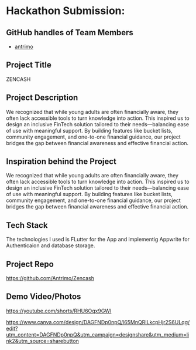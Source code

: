 # Hackathon Submission: <ZENCASH>

## GitHub handles of Team Members  

- [antrimo](https://github.com/Antrimo)

## Project Title
ZENCASH

## Project Description    

We recognized that while young adults are often financially aware, they often lack accessible tools to turn knowledge into action. This inspired us to design an inclusive FinTech solution tailored to their needs—balancing ease of use with meaningful support. By building features like bucket lists, community engagement, and one-to-one financial guidance, our project bridges the gap between financial awareness and effective financial action.

## Inspiration behind the Project  

We recognized that while young adults are often financially aware, they often lack accessible tools to turn knowledge into action. This inspired us to design an inclusive FinTech solution tailored to their needs—balancing ease of use with meaningful support. By building features like bucket lists, community engagement, and one-to-one financial guidance, our project bridges the gap between financial awareness and effective financial action.

## Tech Stack    

The technologies I used is FLutter for the App and implementig Appwrite for Authenticaion and database storage.

## Project Repo  

https://github.com/Antrimo/Zencash

## Demo Video/Photos  

https://youtube.com/shorts/RHU6Oqx9GWI

https://www.canva.com/design/DAGFNDp0npQ/l65MnQRILkcpHjr2S6ULqg/edit?utm_content=DAGFNDp0npQ&utm_campaign=designshare&utm_medium=link2&utm_source=sharebutton
